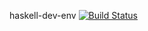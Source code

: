 haskell-dev-env [![Build Status](https://api.travis-ci.org/tanyo13/haskell-dev-env.png?branch=master)](https://travis-ci.org/tanyo13/haskell-dev-env)
